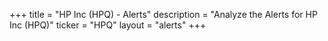 +++
title = "HP Inc (HPQ) - Alerts"
description = "Analyze the Alerts for HP Inc (HPQ)"
ticker = "HPQ"
layout = "alerts"
+++

